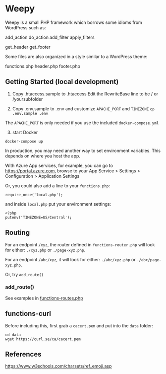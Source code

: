 # Weepy

Weepy is a small PHP framework which borrows some idioms from WordPress such as:

add_action
do_action
add_filter
apply_filters

get_header
get_footer

Some files are also organized in a style similar to a WordPress theme:

functions.php
header.php
footer.php

## Getting Started (local development)

1. Copy .htaccess.sample to .htaccess Edit the RewriteBase line to be / or /yoursubfolder

2. Copy .env.sample to .env and customize `APACHE_PORT` and `TIMEZONE`
   `cp .env.sample .env`

The `APACHE_PORT` is only needed if you use the included `docker-compose.yml`

3. start Docker

```
docker-compose up
```

In production, you may need another way to set environment variables. This depends on where you host the app.

With Azure App services, for example, you can go to https://portal.azure.com, browse to your App Service > Settings > Configuration > Application Settings

Or, you could also add a line to your `functions.php`:

```
require_once('local.php');
```

and inside `local.php` put your environment settings:

```
<?php
putenv('TIMEZONE=US/Central');
```

## Routing

For an endpoint `/xyz`, the router defined in `functions-router.php` will look for either:
`./xyz.php` or `./page-xyz.php`.

For an endpoint `/abc/xyz`, it will look for either:
`./abc/xyz.php` or `./abc/page-xyz.php`.

Or, try `add_route()`

### add_route()

See examples in [functions-routes.php](./functions-routes.php)

## functions-curl

Before including this, first grab a `cacert.pem` and put into the `data` folder:

```
cd data
wget https://curl.se/ca/cacert.pem
```

## References

https://www.w3schools.com/charsets/ref_emoji.asp
